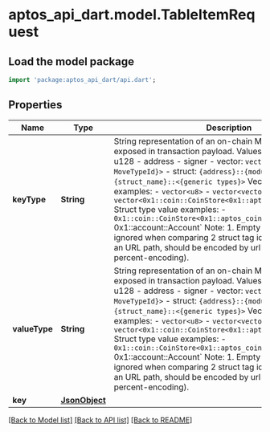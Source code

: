 # aptos_api_dart.model.TableItemRequest

## Load the model package
```dart
import 'package:aptos_api_dart/api.dart';
```

## Properties
Name | Type | Description | Notes
------------ | ------------- | ------------- | -------------
**keyType** | **String** | String representation of an on-chain Move type tag that is exposed in transaction payload.     Values:       - bool       - u8       - u64       - u128       - address       - signer       - vector: `vector<{non-reference MoveTypeId}>`       - struct: `{address}::{module_name}::{struct_name}::<{generic types}>`      Vector type value examples:       - `vector<u8>`       - `vector<vector<u64>>`       - `vector<0x1::coin::CoinStore<0x1::aptos_coin::AptosCoin>>`      Struct type value examples:       - `0x1::coin::CoinStore<0x1::aptos_coin::AptosCoin>       - `0x1::account::Account`      Note:       1. Empty chars should be ignored when comparing 2 struct tag ids.       2. When used in an URL path, should be encoded by url-encoding (AKA percent-encoding).  | 
**valueType** | **String** | String representation of an on-chain Move type tag that is exposed in transaction payload.     Values:       - bool       - u8       - u64       - u128       - address       - signer       - vector: `vector<{non-reference MoveTypeId}>`       - struct: `{address}::{module_name}::{struct_name}::<{generic types}>`      Vector type value examples:       - `vector<u8>`       - `vector<vector<u64>>`       - `vector<0x1::coin::CoinStore<0x1::aptos_coin::AptosCoin>>`      Struct type value examples:       - `0x1::coin::CoinStore<0x1::aptos_coin::AptosCoin>       - `0x1::account::Account`      Note:       1. Empty chars should be ignored when comparing 2 struct tag ids.       2. When used in an URL path, should be encoded by url-encoding (AKA percent-encoding).  | 
**key** | [**JsonObject**](.md) |  | 

[[Back to Model list]](../README.md#documentation-for-models) [[Back to API list]](../README.md#documentation-for-api-endpoints) [[Back to README]](../README.md)


